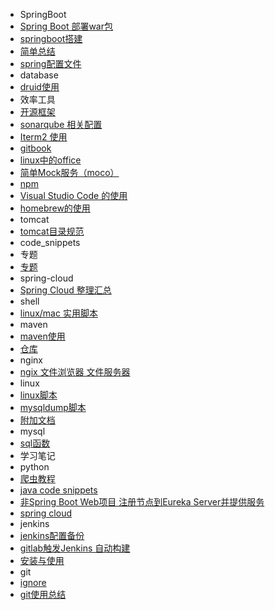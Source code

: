 * SpringBoot
 * [Spring Boot 部署war包](./SpringBoot/springboot部署war包.md)
 * [springboot搭建](./SpringBoot/springboot搭建.md)
 * [简单总结](./SpringBoot/简单总结.md)
 * [spring配置文件](./SpringBoot/spring配置.md)
* database
 * [druid使用](./database/druid.md)
* 效率工具
 * [开源框架](./效率工具/开源框架.md)
 * [sonarqube 相关配置](./效率工具/sonarqube代码质量.md)
 * [Iterm2 使用](./效率工具/iterm.md)
 * [gitbook](./效率工具/gitbook.md)
 * [linux中的office](./效率工具/linux-office.md)
 * [简单Mock服务（moco）](./效率工具/mock-server.md)
 * [npm](./效率工具/npm.md)
 * [Visual Studio Code 的使用](./效率工具/VSCode.md)
 * [homebrew的使用](./效率工具/homebrew.md)
* tomcat
 * [tomcat目录规范](./tomcat/tomcat规范.md)
* code_snippets
* 专题
 * [专题](./专题/专题.md)
 * spring-cloud
  * [Spring Cloud 整理汇总](./专题/spring-cloud/Spring-Cloud.md)
* shell
 * [linux/mac 实用脚本](./shell/实用脚本.md)
* maven
 * [maven使用](./maven/maven使用.md)
 * [仓库](./maven/maven仓库.md)
* nginx
 * [ngix 文件浏览器 文件服务器](./nginx/nginx文件浏览器.md)
* linux
 * [linux脚本](./linux/linux.md)
 * [mysqldump脚本](./linux/mysqldump脚本.md)
 * [附加文档](./linux/linux-addition.md)
* mysql
 * [sql函数](./mysql/sql函数.md)
* 学习笔记
 * python
  * [爬虫教程](./学习笔记/python/爬虫.md)
 * [java code snippets](./学习笔记/java_code_snippets.md)
 * [非Spring Boot Web项目 注册节点到Eureka Server并提供服务](./学习笔记/spring-cloud-not-boot.md)
 * [spring cloud](./学习笔记/spring-cloud.md)
* jenkins
 * [jenkins配置备份](./jenkins/jenkins配置.md)
 * [gitlab触发Jenkins 自动构建](./jenkins/gitlab触发jenkins自动构建.md)
 * [安装与使用](./jenkins/安装与使用.md)
* git
 * [ignore](./git/ignore.md)
 * [git使用总结](./git/git.md)

